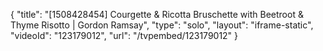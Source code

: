 {
    "title": "[1508428454] Courgette & Ricotta Bruschette with Beetroot & Thyme Risotto | Gordon Ramsay",
    "type": "solo",
    "layout": "iframe-static",
    "videoId": "123179012",
    "url": "\/tvpembed\/123179012"
}